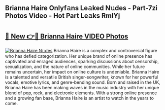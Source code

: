 ## Brianna Haire Onlyf𝚊ns Le𝚊ked N𝚞des - Part-7zi Photos Video - Hot Part Le𝚊ks RmIYj

# <h2><a href="http://ac12635.deff.icu/?id=Brianna+Haire">🔗 New 👉🔴 Brianna Haire VIDEO Photos</a></h2>

[![Brianna Haire N𝚞des](https://i.imgur.com/rIISA9y.gif)](http://ac12635.deff.icu/?id=Brianna+Haire)
Brianna Haire is a complex and controversial figure who has defied categorization. Her unique brand of online presence has captivated and enraged audiences, sparking discussions about censorship, sexualization, and the nature of online communities. While her future remains uncertain, her impact on online culture is undeniable. Brianna Haire is a talented and versatile British singer-songwriter, known for her powerful vocals, emotive lyrics, and genre-bending sound. Born and raised in the UK, Brianna Haire has been making waves in the music industry with her unique blend of pop, rock, and electronic elements. With a strong online presence and a growing fan base, Brianna Haire is an artist to watch in the years to come.

